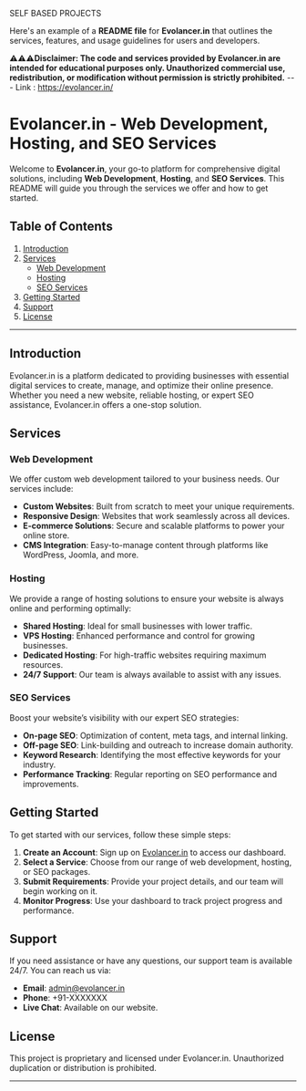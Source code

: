 SELF BASED PROJECTS

Here's an example of a **README file** for **Evolancer.in** that outlines the services, features, and usage guidelines for users and developers.

⚠️⚠️⚠️**Disclaimer: The code and services provided by Evolancer.in are intended for educational purposes only. Unauthorized commercial use, redistribution, or modification without permission is strictly prohibited.**
--- Link : https://evolancer.in/

# Evolancer.in - Web Development, Hosting, and SEO Services

Welcome to **Evolancer.in**, your go-to platform for comprehensive digital solutions, including **Web Development**, **Hosting**, and **SEO Services**. This README will guide you through the services we offer and how to get started.

## Table of Contents
1. [Introduction](#introduction)
2. [Services](#services)
   - [Web Development](#web-development)
   - [Hosting](#hosting)
   - [SEO Services](#seo-services)
3. [Getting Started](#getting-started)
4. [Support](#support)
5. [License](#license)

---

## Introduction

Evolancer.in is a platform dedicated to providing businesses with essential digital services to create, manage, and optimize their online presence. Whether you need a new website, reliable hosting, or expert SEO assistance, Evolancer.in offers a one-stop solution.

## Services

### Web Development
We offer custom web development tailored to your business needs. Our services include:
- **Custom Websites**: Built from scratch to meet your unique requirements.
- **Responsive Design**: Websites that work seamlessly across all devices.
- **E-commerce Solutions**: Secure and scalable platforms to power your online store.
- **CMS Integration**: Easy-to-manage content through platforms like WordPress, Joomla, and more.

### Hosting
We provide a range of hosting solutions to ensure your website is always online and performing optimally:
- **Shared Hosting**: Ideal for small businesses with lower traffic.
- **VPS Hosting**: Enhanced performance and control for growing businesses.
- **Dedicated Hosting**: For high-traffic websites requiring maximum resources.
- **24/7 Support**: Our team is always available to assist with any issues.

### SEO Services
Boost your website’s visibility with our expert SEO strategies:
- **On-page SEO**: Optimization of content, meta tags, and internal linking.
- **Off-page SEO**: Link-building and outreach to increase domain authority.
- **Keyword Research**: Identifying the most effective keywords for your industry.
- **Performance Tracking**: Regular reporting on SEO performance and improvements.

## Getting Started

To get started with our services, follow these simple steps:

1. **Create an Account**: Sign up on [Evolancer.in](https://evolancer.in) to access our dashboard.
2. **Select a Service**: Choose from our range of web development, hosting, or SEO packages.
3. **Submit Requirements**: Provide your project details, and our team will begin working on it.
4. **Monitor Progress**: Use your dashboard to track project progress and performance.

## Support

If you need assistance or have any questions, our support team is available 24/7. You can reach us via:
- **Email**: admin@evolancer.in
- **Phone**: +91-XXXXXXX
- **Live Chat**: Available on our website.

## License

This project is proprietary and licensed under Evolancer.in. Unauthorized duplication or distribution is prohibited.

---

